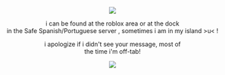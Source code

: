 <p align="center">
<img src="https://github.com/user-attachments/assets/47d20ec9-c61b-4742-ae57-960237dd4d2f" />
</p>


<p align="center">
  i can be found at the roblox area or at the dock<br/>
  in the Safe Spanish/Portuguese server , sometimes i am in my island >u< ! <br/> 
 </p>

<p align="center">
i apologize if i didn't see your message, most of<br/>
the time i'm off-tab! 
</p>


<p align="center">
<img src="https://github.com/user-attachments/assets/df68e375-f645-458a-8acc-107d231ed2b3" />
</p>
